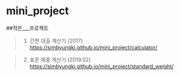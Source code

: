 # mini_project
##작은___프로젝트

> 1. 간편 대출 계산기 (2017)  
<https://simbyungki.github.io/mini_project/calculator/>  
  
> 2. 표준 체중 계산기 (2019.02)  
<https://simbyungki.github.io/mini_project/standard_weight/>
